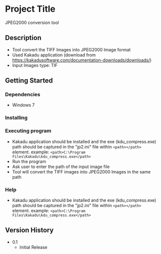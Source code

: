 # Project Title

JPEG2000 conversion tool

## Description

* Tool convert the TIFF Images into JPEG2000 Image format
* Used Kakadu application (download from https://kakadusoftware.com/documentation-downloads/downloads/)
* Input Images type: TIF

## Getting Started

### Dependencies

* Windows 7

### Installing

### Executing program

* Kakadu application should be installed and the exe (kdu_compress.exe) path should be captured in the "jp2.ini" file within ```<path></path>``` element. example: ```<path>C:\Program Files\Kakadu\kdu_compress.exe</path>```
* Run the program
* Ask user to enter the path of the input image file
* Tool will convert the TIFF images into JPEG2000 Images in the same path


### Help
* Kakadu application should be installed and the exe (kdu_compress.exe) path should be captured in the "jp2.ini" file within ```<path></path>``` element. example: ```<path>C:\Program Files\Kakadu\kdu_compress.exe</path>```



## Version History

* 0.1
    * Initial Release
